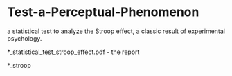 # Test-a-Perceptual-Phenomenon
a statistical test to analyze the Stroop effect, a classic result of experimental psychology.

\*\_statistical_test_stroop_effect.pdf - the report

\*\_stroop
